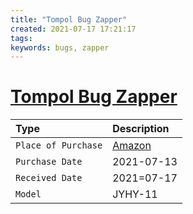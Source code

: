 ```yaml
---
title: "Tompol Bug Zapper"
created: 2021-07-17 17:21:17
tags:
keywords: bugs, zapper
---
```


# [Tompol Bug Zapper][web]

|Type  |Description|
| :--- | :-------- |
|`Place of Purchase`| [Amazon][purchase]
|`Purchase Date`| 2021-07-13|
|`Received Date`| 2021=07-17|mazon
|`Model`| JYHY-11|

[//links]: # "links"
[web]: http://tompol.shop/
[purchase]: https://www.amazon.com/TOMPOL-Zapper-Outdoor-Mosquito-Attractant/dp/B08QMFJDXZ/ref=sr_1_5?crid=2NLUMK6DPU8SG&dchild=1&keywords=tompol+bug+zapper&qid=1626565708&sprefix=tompol+bug%2Caps%2C241&sr=8-5 "Amazon web purchase"
[//endlinks]: # "End of links"
